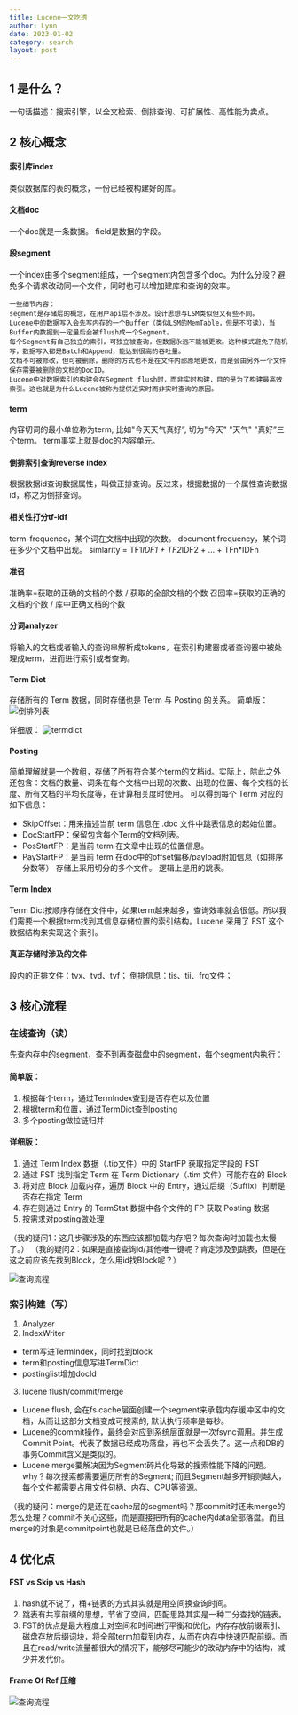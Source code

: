 ```yaml
---
title: Lucene一文吃透
author: Lynn
date: 2023-01-02
category: search
layout: post
---
```


## 1 是什么？
一句话描述：搜索引擎，以全文检索、倒排查询、可扩展性、高性能为卖点。

## 2 核心概念

#### 索引库index
类似数据库的表的概念，一份已经被构建好的库。

#### 文档doc
一个doc就是一条数据。
field是数据的字段。

#### 段segment
一个index由多个segment组成，一个segment内包含多个doc。为什么分段？避免多个请求改动同一个文件，同时也可以增加建库和查询的效率。
```
一些细节内容：
segment是存储层的概念，在用户api层不涉及。设计思想与LSM类似但又有些不同。
Lucene中的数据写入会先写内存的一个Buffer（类似LSM的MemTable，但是不可读），当Buffer内数据到一定量后会被flush成一个Segment。
每个Segment有自己独立的索引，可独立被查询，但数据永远不能被更改。这种模式避免了随机写，数据写入都是Batch和Append，能达到很高的吞吐量。
文档不可被修改，但可被删除，删除的方式也不是在文件内部原地更改，而是会由另外一个文件保存需要被删除的文档的DocID。
Lucene中对数据索引的构建会在Segment flush时，而非实时构建，目的是为了构建最高效索引。这也就是为什么Lucene被称为提供近实时而非实时查询的原因。
```

#### term
内容切词的最小单位称为term, 比如"今天天气真好”, 切为"今天" "天气" "真好”三个term。
term事实上就是doc的内容单元。

#### 倒排索引查询reverse index
根据数据id查询数据属性，叫做正排查询。反过来，根据数据的一个属性查询数据id，称之为倒排查询。

#### 相关性打分tf-idf
term-frequence，某个词在文档中出现的次数。
document frequency，某个词在多少个文档中出现。
simlarity = TF1*IDF1 + TF2*IDF2 + ... + TFn*IDFn

#### 准召
准确率=获取的正确的文档的个数 / 获取的全部文档的个数
召回率=获取的正确的文档的个数 / 库中正确文档的个数 

#### 分词analyzer
将输入的文档或者输入的查询串解析成tokens，在索引构建器或者查询器中被处理成term，进而进行索引或者查询。


#### Term Dict
存储所有的 Term 数据，同时存储也是 Term 与 Posting 的关系。
简单版：
![倒排列表](/assets/posting_list.jpeg)

详细版：
![termdict](/assets/term_dict.jpeg)

#### Posting
简单理解就是一个数组，存储了所有符合某个term的文档id。实际上，除此之外还包含：文档的数量、词条在每个文档中出现的次数、出现的位置、每个文档的长度、所有文档的平均长度等，在计算相关度时使用。
可以得到每个 Term 对应的如下信息：
- SkipOffset：用来描述当前 term 信息在 .doc 文件中跳表信息的起始位置。
- DocStartFP：保留包含每个Term的文档列表。
- PosStartFP：是当前 term 在文章中出现的位置信息。
- PayStartFP：是当前 term 在doc中的offset偏移/payload附加信息（如排序分数等）
存储上采用切分的多个文件。
逻辑上是用的跳表。


#### Term Index
Term Dict按顺序存储在文件中，如果term越来越多，查询效率就会很低。所以我们需要一个根据term找到其信息存储位置的索引结构。Lucene 采用了 FST 这个数据结构来实现这个索引。

#### 真正存储时涉及的文件
段内的正排文件：tvx、tvd、tvf；
倒排信息：tis、tii、frq文件；

## 3 核心流程

### 在线查询（读）
先查内存中的segment，查不到再查磁盘中的segment，每个segment内执行：
#### 简单版：
1. 根据每个term，通过TermIndex查到是否存在以及位置
2. 根据term和位置，通过TermDict查到posting
3. 多个posting做拉链归并

#### 详细版：
1. 通过 Term Index 数据（.tip文件）中的 StartFP 获取指定字段的 FST
2. 通过 FST 找到指定 Term 在 Term Dictionary（.tim 文件）可能存在的 Block
3. 将对应 Block 加载内存，遍历 Block 中的 Entry，通过后缀（Suffix）判断是否存在指定 Term
4. 存在则通过 Entry 的 TermStat 数据中各个文件的 FP 获取 Posting 数据
5. 按需求对posting做处理

（我的疑问1：这几步骤涉及的东西应该都加载内存吧？每次查询时加载也太慢了。）
（我的疑问2：如果是直接查询id/其他唯一键呢？肯定涉及到跳表，但是在这之前应该先找到Block，怎么用id找Block呢？）

![查询流程](/assets/lucene_search.jpeg)

### 索引构建（写）
1. Analyzer
2. IndexWriter
- term写进TermIndex，同时找到block
- term和posting信息写进TermDict
- postinglist增加docId
3. lucene flush/commit/merge
- Lucene flush, 会在fs cache层面创建一个segment来承载内存缓冲区中的文档，从而让这部分文档变成可搜索的, 默认执行频率是每秒。
- Lucene的commit操作，最终会对应到系统层面就是一次fsync调用。并生成Commit Point。代表了数据已经成功落盘，再也不会丢失了。这一点和DB的事务Commit含义是类似的。
- Lucene merge要解决因为Segment碎片化导致的搜索性能下降的问题。why？每次搜索都需要遍历所有的Segment; 而且Segment越多开销则越大，每个文件都需要占用文件句柄、内存、CPU等资源。

（我的疑问：merge的是还在cache层的segment吗？那commit时还未merge的怎么处理？commit不关心这些，而是直接把所有的cache内data全部落盘。而且merge的对象是commitpoint也就是已经落盘的文件。）

## 4 优化点
#### FST vs Skip vs Hash
1. hash就不说了，桶+链表的方式其实就是用空间换查询时间。
2. 跳表有共享前缀的思想，节省了空间，匹配思路其实是一种二分查找的链表。
3. FST的优点是最大程度上对空间和时间进行平衡和优化，内存存放前缀索引、磁盘存放后缀词块，将全部term加载到内存，从而在内存中快速匹配前缀。而且在read/write流量都很大的情况下，能够尽可能少的改动内存中的结构，减少并发代价。

#### Frame Of Ref 压缩
![查询流程](/assets/for_store.png)

